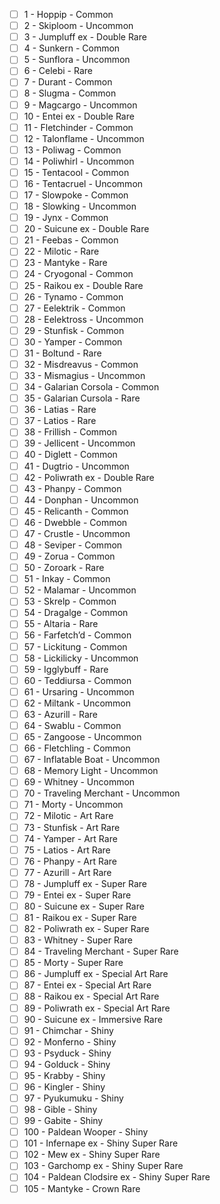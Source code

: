 - [ ] 1 - Hoppip - Common 
- [ ] 2 - Skiploom - Uncommon 
- [ ] 3 - Jumpluff ex - Double Rare 
- [ ] 4 - Sunkern - Common 
- [ ] 5 - Sunflora - Uncommon 
- [ ] 6 - Celebi - Rare 
- [ ] 7 - Durant - Common 
- [ ] 8 - Slugma - Common 
- [ ] 9 - Magcargo - Uncommon 
- [ ] 10 - Entei ex - Double Rare 
- [ ] 11 - Fletchinder - Common 
- [ ] 12 - Talonflame - Uncommon 
- [ ] 13 - Poliwag - Common 
- [ ] 14 - Poliwhirl - Uncommon 
- [ ] 15 - Tentacool - Common 
- [ ] 16 - Tentacruel - Uncommon 
- [ ] 17 - Slowpoke - Common 
- [ ] 18 - Slowking - Uncommon 
- [ ] 19 - Jynx - Common 
- [ ] 20 - Suicune ex - Double Rare 
- [ ] 21 - Feebas - Common 
- [ ] 22 - Milotic - Rare 
- [ ] 23 - Mantyke - Rare 
- [ ] 24 - Cryogonal - Common 
- [ ] 25 - Raikou ex - Double Rare 
- [ ] 26 - Tynamo - Common 
- [ ] 27 - Eelektrik - Common 
- [ ] 28 - Eelektross - Uncommon 
- [ ] 29 - Stunfisk - Common 
- [ ] 30 - Yamper - Common 
- [ ] 31 - Boltund - Rare 
- [ ] 32 - Misdreavus - Common 
- [ ] 33 - Mismagius - Uncommon 
- [ ] 34 - Galarian Corsola - Common 
- [ ] 35 - Galarian Cursola - Rare 
- [ ] 36 - Latias - Rare 
- [ ] 37 - Latios - Rare 
- [ ] 38 - Frillish - Common 
- [ ] 39 - Jellicent - Uncommon 
- [ ] 40 - Diglett - Common 
- [ ] 41 - Dugtrio - Uncommon 
- [ ] 42 - Poliwrath ex - Double Rare 
- [ ] 43 - Phanpy - Common 
- [ ] 44 - Donphan - Uncommon 
- [ ] 45 - Relicanth - Common 
- [ ] 46 - Dwebble - Common 
- [ ] 47 - Crustle - Uncommon 
- [ ] 48 - Seviper - Common 
- [ ] 49 - Zorua - Common 
- [ ] 50 - Zoroark - Rare 
- [ ] 51 - Inkay - Common 
- [ ] 52 - Malamar - Uncommon 
- [ ] 53 - Skrelp - Common 
- [ ] 54 - Dragalge - Common 
- [ ] 55 - Altaria - Rare 
- [ ] 56 - Farfetch’d - Common 
- [ ] 57 - Lickitung - Common 
- [ ] 58 - Lickilicky - Uncommon 
- [ ] 59 - Igglybuff - Rare 
- [ ] 60 - Teddiursa - Common 
- [ ] 61 - Ursaring - Uncommon 
- [ ] 62 - Miltank - Uncommon 
- [ ] 63 - Azurill - Rare 
- [ ] 64 - Swablu - Common 
- [ ] 65 - Zangoose - Uncommon 
- [ ] 66 - Fletchling - Common 
- [ ] 67 - Inflatable Boat - Uncommon 
- [ ] 68 - Memory Light - Uncommon 
- [ ] 69 - Whitney - Uncommon 
- [ ] 70 - Traveling Merchant - Uncommon 
- [ ] 71 - Morty - Uncommon 
- [ ] 72 - Milotic - Art Rare 
- [ ] 73 - Stunfisk - Art Rare 
- [ ] 74 - Yamper - Art Rare 
- [ ] 75 - Latios - Art Rare 
- [ ] 76 - Phanpy - Art Rare 
- [ ] 77 - Azurill - Art Rare 
- [ ] 78 - Jumpluff ex - Super Rare 
- [ ] 79 - Entei ex - Super Rare 
- [ ] 80 - Suicune ex - Super Rare 
- [ ] 81 - Raikou ex - Super Rare 
- [ ] 82 - Poliwrath ex - Super Rare 
- [ ] 83 - Whitney - Super Rare 
- [ ] 84 - Traveling Merchant - Super Rare 
- [ ] 85 - Morty - Super Rare 
- [ ] 86 - Jumpluff ex - Special Art Rare 
- [ ] 87 - Entei ex - Special Art Rare 
- [ ] 88 - Raikou ex - Special Art Rare 
- [ ] 89 - Poliwrath ex - Special Art Rare 
- [ ] 90 - Suicune ex - Immersive Rare 
- [ ] 91 - Chimchar - Shiny 
- [ ] 92 - Monferno - Shiny 
- [ ] 93 - Psyduck - Shiny 
- [ ] 94 - Golduck - Shiny 
- [ ] 95 - Krabby - Shiny 
- [ ] 96 - Kingler - Shiny 
- [ ] 97 - Pyukumuku - Shiny 
- [ ] 98 - Gible - Shiny 
- [ ] 99 - Gabite - Shiny 
- [ ] 100 - Paldean Wooper - Shiny 
- [ ] 101 - Infernape ex - Shiny Super Rare 
- [ ] 102 - Mew ex - Shiny Super Rare 
- [ ] 103 - Garchomp ex - Shiny Super Rare 
- [ ] 104 - Paldean Clodsire ex - Shiny Super Rare 
- [ ] 105 - Mantyke - Crown Rare 

